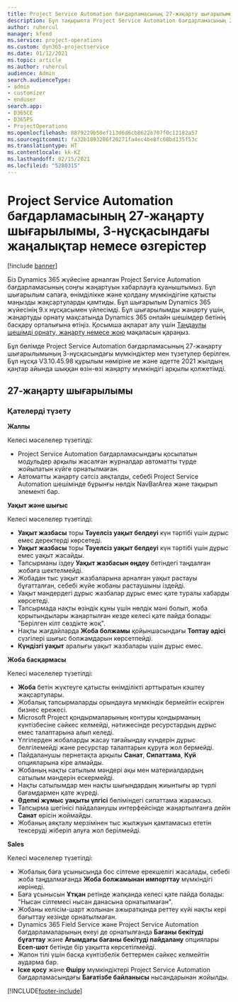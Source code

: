 ```yaml
---
title: Project Service Automation бағдарламасының 27-жаңарту шығарылымы, 3-нұсқасындағы жаңалықтар немесе өзгерістер
description: Бұл тақырыпта Project Service Automation бағдарламасының 27-жаңарту шығарылымының 3-нұсқасындағы қолжетімді мүмкіндіктер мен түзетулер берілген.
author: ruhercul
manager: kfend
ms.service: project-operations
ms.custom: dyn365-projectservice
ms.date: 01/12/2021
ms.topic: article
ms.author: ruhercul
audience: Admin
search.audienceType:
- admin
- customizer
- enduser
search.app:
- D365CE
- D365PS
- ProjectOperations
ms.openlocfilehash: 8879229b50ef113d6d6cb8622b707f0c12182a57
ms.sourcegitcommit: fa32b1893286f20271fa4ec4be8fc68bd135f53c
ms.translationtype: HT
ms.contentlocale: kk-KZ
ms.lasthandoff: 02/15/2021
ms.locfileid: "5280315"
---
```

# <a name="whats-new-or-changed-in-project-service-automation-update-release-27-v3"></a>Project Service Automation бағдарламасының 27-жаңарту шығарылымы, 3-нұсқасындағы жаңалықтар немесе өзгерістер

[!include [banner](../includes/psa-now-project-operations.md)]

Біз Dynamics 365 жүйесіне арналған Project Service Automation бағдарламасының соңғы жаңартуын хабарлауға қуаныштымыз. Бұл шығарылым сапаға, өнімділікке және қолдану мүмкіндігіне қатысты маңызды жақсартуларды қамтиды. Бұл шығарылым Dynamics 365 жүйесінің 9.x нұсқасымен үйлесімді. Бұл шығарылымды жаңарту үшін, жаңартуды орнату мақсатында Dynamics 365 онлайн шешімдер бетінің басқару орталығына өтіңіз. Қосымша ақпарат алу үшін [Таңдаулы шешімді орнату, жаңарту немесе жою](https://docs.microsoft.com/power-platform/admin/install-remove-preferred-solution) мақаласын қараңыз.

Бұл бөлімде Project Service Automation бағдарламасының 27-жаңарту шығарылымының 3-нұсқасындағы мүмкіндіктер мен түзетулер берілген. Бұл нұсқа V3.10.45.98 құрылым нөміріне ие және әдетте 2021 жылдың қаңтар айында шыққан өзін-өзі жаңарту мүмкіндігі арқылы қолжетімді.

## <a name="update-release-27"></a>27-жаңарту шығарылымы

### <a name="bug-fixes"></a>Қателерді түзету

**Жалпы**

Келесі мәселелер түзетілді:

- Project Service Automation бағдарламасындағы қосылатын модульдер арқылы жасалған журналдар автоматты түрде жойылатын күйге орнатылмаған.
- Автоматты жаңарту сәтсіз аяқталды, себебі Project Service Automation шешімінде бұрынғы нөлдік NavBarArea және тақырып элементі бар.

**Уақыт және шығыс**

Келесі мәселелер түзетілді:

- **Уақыт жазбасы** торы **Тәуелсіз уақыт белдеуі** күн тәртібі үшін дұрыс емес деректерді көрсетеді.
- **Уақыт жазбасы** торы **Тәуелсіз уақыт белдеуі** күн тәртібі үшін дұрыс емес уақыт жасайды.
- Тапсырманы іздеу **Уақыт жазбасын өңдеу** бетіндегі таңдалған жобаға шектелмейді.
- Жобадан тыс уақыт жазбаларына арналған уақыт растауы бұғатталған, себебі жүйе жобаны растаушыны іздейді.
- Уақыт мәндердегі дұрыс жазбалар дұрыс емес қате туралы хабарды көрсетеді.
- Тапсырмада нақты өзіндік құны үшін нөлдік мәні болып, жоба қорытындылары жаңартылған кезде келесі қате пайда болады: "Берілген кілт сөздікте жоқ".
- Нақты жағдайларда **Жоба болжамы** қойыншасындағы **Топтау әдісі** сүзгілері шығыс болжамдарын көрсетпейді.
- **Күндізгі уақыт** аралығы уақыт жазбалары үшін дұрыс емес.

**Жоба басқармасы**

Келесі мәселелер түзетілді:

- **Жоба** бетін жүктеуге қатысты өнімділікті арттыратын кэштеу жақсартулары.
- Жобалық тапсырмаларды орындауға мүмкіндік бермейтін ескірген бизнес ережесі.
- Microsoft Project қондырмаларының контуры қондырманың күнтізбесіне сәйкес келмейді, нәтижесінде ресурстардың дұрыс емес талаптарына алып келеді.
- Үлгілерден жобаларды жасау тағайындау күндерін дұрыс белгілемейді және ресурстар талаптарын құруға жол бермейді.
- Пайдаланушы пернетақта арқылы **Санат**, **Сипаттама**, **Күй** опцияларына кіре алмайды.
- Жобаның нақты сатылым мәндері ақы мен материалдардың сатылым мәндерін ескермейді.
- Нақты сатылымдар мен нақты шығындардың жиынтығы әр түрлі бағамдармен қате жүреді.
- **Әдепкі жұмыс уақыты үлгісі** бөліміндегі сипаттама жарамсыз.
- Тапсырма шегінісі пайдаланушы интерфейсінде жаңартылғанға дейін **Санат** өрісін жоймайды.
- Жобаның аяқталу мерзімінен тыс жылжуын қамтамасыз ететін тексеруді жіберіп алуға жол берілмейді.

**Sales**

Келесі мәселелер түзетілді:

- Жобалық баға ұсынысында бос сілтеме ерекшелігі жасалады, себебі жоба таңдалмағанда **Жоба болжамынан импорттау** мүмкіндігі көрінеді.
- Баға ұсынысын **Ұтқан** ретінде жапқанда келесі қате пайда болады: "Нысан сілтемесі нысан данасына орнатылмаған".
- Жобаны келісім-шарт жолынан ажыратқанда реттеу күйі нақты кері бағыттау кезінде орнатылмаған.
- Dynamics 365 Field Service және Project Service Automation бағдарламаларының екеуі де орнатылғанда **Бағаны бекітуді бұғаттау** және **Ағымдағы бағаны бекітуді пайдалану** опциялары **Есеп-шот** бетінде бір уақытта көрсетілмейді.
- Жапон тілі үшін басқа күнтізбелік беттермен сәйкес келмейтін аударма бар.
- **Іске қосу** және **Өшіру** мүмкіндіктері Project Service Automation бағдарламасындағы **Бағатізбе байланысы** нысандарынан жойылды.


[!INCLUDE[footer-include](../includes/footer-banner.md)]